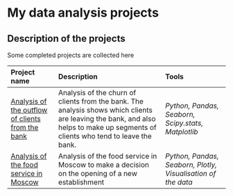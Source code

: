 # My data analysis projects

## Description of the projects

Some completed projects are collected here

| Project name | Description | Tools | 
| :---------------------- | :---------------------- | :---------------------- |
| [Analysis of the outflow of clients from the bank](https://github.com/emetsarina/Data-Analysis-projects/blob/main/bank_project/Banks%20project.ipynb) | Analysis of the churn of clients from the bank. The analysis shows which clients are leaving the bank, and also helps to make up segments of clients who tend to leave the bank.| *Python, Pandas, Seaborn, Scipy.stats, Matplotlib* |
| [Analysis of the food service in Moscow](https://github.com/emetsarina/data-analysis-projects/blob/main/food_service_project/analysis%20of%20food%20service.ipynb) | Analysis of the food service in Moscow to make a decision on the opening of a new establishment| *Python, Pandas, Seaborn, Plotly, Visualisation of the data* |



